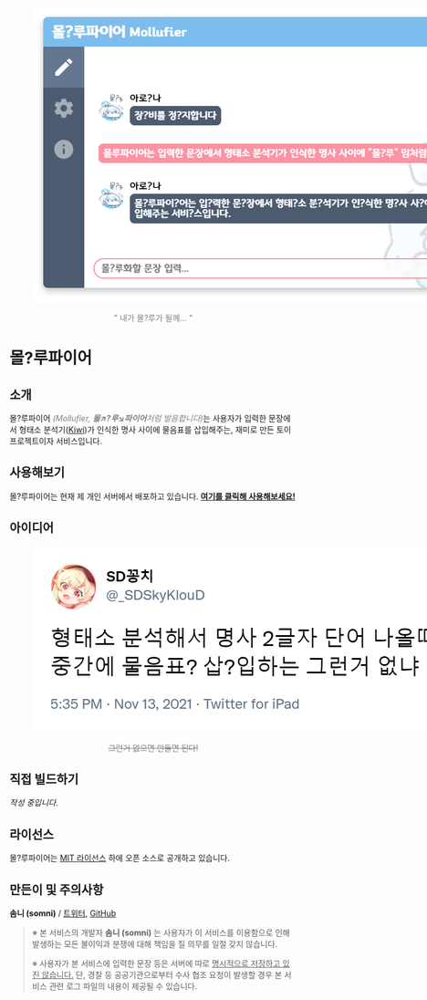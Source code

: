 <figure>
  <p align="center"><img src="docs/images/Screenshot-Mollufy-v0.2.3.png" style="max-width: 988px"></p>
  <figcaption><p align="center" style="color: gray">" 내가 몰?루가 될께... "</p></figcaption>
</figure>

몰?루파이어
===========
소개
----
 몰?루파이어 <span style="color: gray">*(Mollufier, **몰↗?루↘파이어**처럼 발음합니다)*</span>는 사용자가 입력한 문장에서 형태소 분석기([Kiwi](https://github.com/bab2min/Kiwi))가 인식한 명사 사이에 물음표를 삽입해주는, 재미로 만든 토이 프로젝트이자 서비스입니다.

사용해보기
----------
 몰?루파이어는 현재 제 개인 서버에서 배포하고 있습니다. [**여기를 클릭해 사용해보세요!**](https://app.somni.one/mollufier)

아이디어
--------
<figure>
  <p align="center"><img src="docs/images/Idea-Tweet-SDSK.png" style="max-width: 826px"></p>
  <figcaption><p align="center" style="color: gray"><s>그런거 없으면 만들면 된다!</s></p></figcaption>
</figure>

직접 빌드하기
-------------
*작성 중입니다.*

라이선스
--------
 몰?루파이어는 [MIT 라이선스](LICENSE.md) 하에 오픈 소스로 공개하고 있습니다.

만든이 및 주의사항
------
 **솜니 (somni)** / [트위터](https://twitter.com/somni_somni), [GitHub](https://github.com/somnisomni)

  > ※ 본 서비스의 개발자 **솜니 (somni)** 는 사용자가 이 서비스를 이용함으로 인해 발생하는 모든 불이익과 분쟁에 대해 책임을 질 의무를 일절 갖지 않습니다.
  >
  > ※ 사용자가 본 서비스에 입력한 문장 등은 서버에 따로 <u>명시적으로 저장하고 있진 않습니다.</u> 단, 경찰 등 공공기관으로부터 수사 협조 요청이 발생할 경우 본 서비스 관련 로그 파일의 내용이 제공될 수 있습니다.
